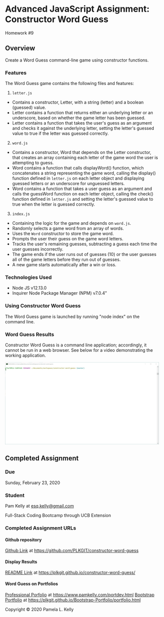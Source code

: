 # Advanced JavaScript Assignment: Constructor Word Guess
Homework #9

## Overview
Create a Word Guess command-line game using constructor functions.

### Features
The Word Guess game contains the following files and features:
1. `letter.js`
  * Contains a constructor, Letter, with a string (letter) and a boolean (guessed) value.
  * Letter contains a function that returns either an underlying letter or an underscore, based on whether the game letter has been guessed.
  * Letter contains a function that takes the user's guess as an argument and checks it against the underlying letter, setting the letter's guessed value to true if the letter was guessed correctly.
2. `word.js`
  * Contains a constructor, Word that depends on the Letter constructor, that creates an array containing each letter of the game word the user is attempting to guess.
  * Word contains a function that calls displayWord() function, which concatenates a string representing the game word, calling the display() function defined in `letter.js` on each letter object and displaying guessed letters or an underscore for unguessed letters.
  * Word contains a function that takes a user guess as an argument and calls the guessWord function on each letter object, calling the check() function defined in `letter.js` and setting the letter's guessed value to true when the letter is guessed correctly.
3. `index.js`
  * Containing the logic for the game and depends on `word.js`.
  * Randomly selects a game word from an array of words.
  * Uses the `Word` constructor to store the game word.
  * Prompts the user their guess on the game word letters.
  * Tracks the user's remaining guesses, subtracting a guess each time the user guesses incorrectly.
  * The game ends if the user runs out of guesses (10) or the user guesses all of the game letters before they run out of guesses.
  * A new game starts automatically after a win or loss.

### Technologies Used
  * Node JS v12.13.0
  * Inquirer Node Package Manager (NPM) v7.0.4"

### Using Constructor Word Guess
The Word Guess game is launched by running "node index" on the command line.

### Word Guess Results
Constructor Word Guess is a command line application; accordingly, it cannot be run in a web browser.  See below for a video demonstrating the working application. 

![results](images/constructor_word_game.gif)

## Completed Assignment

### Due
Sunday, February 23, 2020

### Student
Pam Kelly at [esq.kelly@gmail.com](mailto:esq.kelly@gmail.com)

Full-Stack Coding Bootcamp through UCB Extension

### Completed Assignment URLs
#### Github repository
[Github Link](https://github.com/PLKGIT/constructor-word-guess) at https://github.com/PLKGIT/constructor-word-guess
#### Display Results
[README Link](https://plkgit.github.io/constructor-word-guess/) at https://plkgit.github.io/constructor-word-guess/
#### Word Guess on Portfolios
[Professional Porfolio](https://www.pamkelly.com/portdev.html) at https://www.pamkelly.com/portdev.html
[Bootstrap Portfolio](https://plkgit.github.io/Bootstrap-Portfolio/portfolio.html) at https://plkgit.github.io/Bootstrap-Portfolio/portfolio.html


Copyright &copy; 2020 Pamela L. Kelly